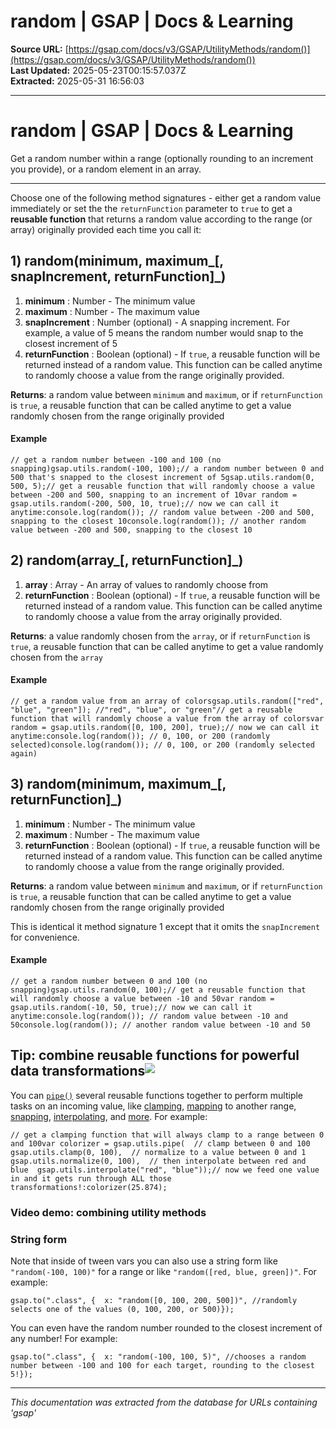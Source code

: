 # random | GSAP | Docs & Learning

**Source URL:** [https://gsap.com/docs/v3/GSAP/UtilityMethods/random()](https://gsap.com/docs/v3/GSAP/UtilityMethods/random())  
**Last Updated:** 2025-05-23T00:15:57.037Z  
**Extracted:** 2025-05-31 16:56:03

---

# random | GSAP | Docs & Learning

Get a random number within a range (optionally rounding to an increment you provide), or a random element in an array.

* * *

Choose one of the following method signatures - either get a random value immediately or set the the `returnFunction` parameter to `true` to get a **reusable function** that returns a random value according to the range (or array) originally provided each time you call it:

## 1) random(minimum, maximum_\[, snapIncrement, returnFunction\]_)[​](#1-randomminimum-maximum-snapincrement-returnfunction "Direct link to 1-randomminimum-maximum-snapincrement-returnfunction")

1.  **minimum** : Number - The minimum value
2.  **maximum** : Number - The maximum value
3.  **snapIncrement** : Number (optional) - A snapping increment. For example, a value of 5 means the random number would snap to the closest increment of 5
4.  **returnFunction** : Boolean (optional) - If `true`, a reusable function will be returned instead of a random value. This function can be called anytime to randomly choose a value from the range originally provided.

**Returns**: a random value between `minimum` and `maximum`, or if `returnFunction` is `true`, a reusable function that can be called anytime to get a value randomly chosen from the range originally provided

#### Example[​](#example "Direct link to Example")

```
// get a random number between -100 and 100 (no snapping)gsap.utils.random(-100, 100);// a random number between 0 and 500 that's snapped to the closest increment of 5gsap.utils.random(0, 500, 5);// get a reusable function that will randomly choose a value between -200 and 500, snapping to an increment of 10var random = gsap.utils.random(-200, 500, 10, true);// now we can call it anytime:console.log(random()); // random value between -200 and 500, snapping to the closest 10console.log(random()); // another random value between -200 and 500, snapping to the closest 10
```

## 2) random(array_\[, returnFunction\]_)[​](#2-randomarray-returnfunction "Direct link to 2-randomarray-returnfunction")

1.  **array** : Array - An array of values to randomly choose from
2.  **returnFunction** : Boolean (optional) - If `true`, a reusable function will be returned instead of a random value. This function can be called anytime to randomly choose a value from the array originally provided.

**Returns**: a value randomly chosen from the `array`, or if `returnFunction` is `true`, a reusable function that can be called anytime to get a value randomly chosen from the `array`

#### Example[​](#example-1 "Direct link to Example")

```
// get a random value from an array of colorsgsap.utils.random(["red", "blue", "green"]); //"red", "blue", or "green"// get a reusable function that will randomly choose a value from the array of colorsvar random = gsap.utils.random([0, 100, 200], true);// now we can call it anytime:console.log(random()); // 0, 100, or 200 (randomly selected)console.log(random()); // 0, 100, or 200 (randomly selected again)
```

## 3) random(minimum, maximum_\[, returnFunction\]_)[​](#3-randomminimum-maximum-returnfunction "Direct link to 3-randomminimum-maximum-returnfunction")

1.  **minimum** : Number - The minimum value
2.  **maximum** : Number - The maximum value
3.  **returnFunction** : Boolean (optional) - If `true`, a reusable function will be returned instead of a random value. This function can be called anytime to randomly choose a value from the range originally provided.

**Returns**: a random value between `minimum` and `maximum`, or if `returnFunction` is `true`, a reusable function that can be called anytime to get a value randomly chosen from the range originally provided

This is identical it method signature 1 except that it omits the `snapIncrement` for convenience.

#### Example[​](#example-2 "Direct link to Example")

```
// get a random number between 0 and 100 (no snapping)gsap.utils.random(0, 100);// get a reusable function that will randomly choose a value between -10 and 50var random = gsap.utils.random(-10, 50, true);// now we can call it anytime:console.log(random()); // random value between -10 and 50console.log(random()); // another random value between -10 and 50
```

## Tip: combine reusable functions for powerful data transformations![​](#tip-combine-reusable-functions-for-powerful-data-transformations "Direct link to Tip: combine reusable functions for powerful data transformations!")

You can [`pipe()`](https://gsap.com/docs/v3/GSAP/UtilityMethods/pipe\(\)) several reusable functions together to perform multiple tasks on an incoming value, like [clamping](https://gsap.com/docs/v3/GSAP/UtilityMethods/clamp\(\)), [mapping](https://gsap.com/docs/v3/GSAP/UtilityMethods/mapRange\(\)) to another range, [snapping](https://gsap.com/docs/v3/GSAP/UtilityMethods/snap\(\)), [interpolating](https://gsap.com/docs/v3/GSAP/UtilityMethods/interpolate\(\)), and [more](https://gsap.com/docs/v3/GSAP/UtilityMethods). For example:

```
// get a clamping function that will always clamp to a range between 0 and 100var colorizer = gsap.utils.pipe(  // clamp between 0 and 100  gsap.utils.clamp(0, 100),  // normalize to a value between 0 and 1  gsap.utils.normalize(0, 100),  // then interpolate between red and blue  gsap.utils.interpolate("red", "blue"));// now we feed one value in and it gets run through ALL those transformations!:colorizer(25.874);
```

### Video demo: combining utility methods[​](#video-demo-combining-utility-methods "Direct link to Video demo: combining utility methods")

### String form[​](#string-form "Direct link to String form")

Note that inside of tween vars you can also use a string form like `"random(-100, 100)"` for a range or like `"random([red, blue, green])"`. For example:

```
gsap.to(".class", {  x: "random([0, 100, 200, 500])", //randomly selects one of the values (0, 100, 200, or 500)});
```

You can even have the random number rounded to the closest increment of any number! For example:

```
gsap.to(".class", {  x: "random(-100, 100, 5)", //chooses a random number between -100 and 100 for each target, rounding to the closest 5!});
```

---

*This documentation was extracted from the database for URLs containing 'gsap'*
